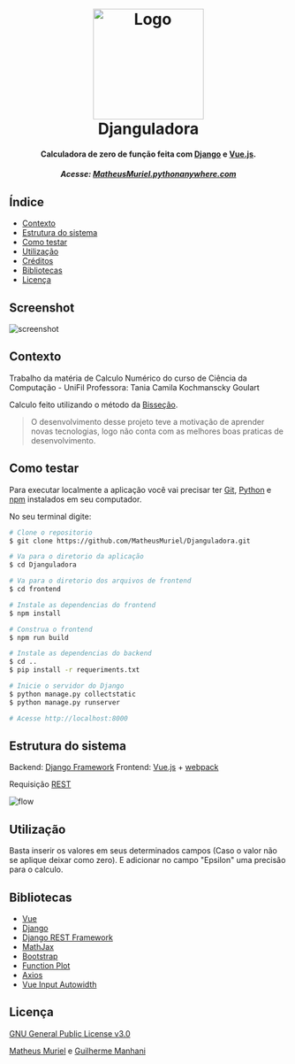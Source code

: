 <h1 align="center">
  <br>
  <img src="https://image.flaticon.com/icons/png/512/51/51661.png" alt="Logo" width="200">
  <br>
  Djanguladora
  <br>
</h1>

<h4 align="center">Calculadora de zero de função feita com <a href="https://www.djangoproject.com/" target="_blank">Django</a> e <a href="https://vuejs.org/" target="_blank">Vue.js</a>.</h4>


<h5 align="center">Acesse: <a href="http://matheusmuriel.pythonanywhere.com">MatheusMuriel.pythonanywhere.com</a></h5>

## Índice
- [Contexto](#contexto)
- [Estrutura do sistema](#estrutura-do-sistema)
- [Como testar](#como-testar)
- [Utilização](#utilização)
- [Créditos](#créditos)
- [Bibliotecas](#bibliotecas)
- [Licença](#licença)

## Screenshot
![screenshot](https://imgur.com/mdLTVgH.jpg)

## Contexto

Trabalho da matéria de Calculo Numérico do curso de Ciência da Computação - UniFil
Professora: Tania Camila Kochmanscky Goulart

Calculo feito utilizando o método da [Bisseção](https://pt.wikipedia.org/wiki/M%C3%A9todo_da_bisse%C3%A7%C3%A3o).

>O desenvolvimento desse projeto teve a motivação de aprender novas tecnologias, logo não conta com as melhores boas praticas de desenvolvimento.

## Como testar

Para executar localmente a aplicação você vai precisar ter [Git](https://git-scm.com), [Python](https://www.python.org/) e [npm](http://npmjs.com) instalados em seu computador.

No seu terminal digite:
```bash
# Clone o repositorio
$ git clone https://github.com/MatheusMuriel/Djanguladora.git

# Va para o diretorio da aplicação
$ cd Djanguladora

# Va para o diretorio dos arquivos de frontend
$ cd frontend

# Instale as dependencias do frontend
$ npm install

# Construa o frontend
$ npm run build

# Instale as dependencias do backend
$ cd ..
$ pip install -r requeriments.txt

# Inicie o servidor do Django
$ python manage.py collectstatic
$ python manage.py runserver

# Acesse http://localhost:8000
```

## Estrutura do sistema

Backend:  [Django Framework](https://www.djangoproject.com/)
Frontend: [Vue.js](https://vuejs.org/) + [webpack](https://webpack.js.org/)

Requisição [REST](https://pt.wikipedia.org/wiki/REST)

![flow](https://imgur.com/1l1BDjB.jpg)

## Utilização

Basta inserir os valores em seus determinados campos (Caso o valor não se aplique deixar como zero). E adicionar no campo "Epsilon" uma precisão para o calculo.

## Bibliotecas

- [Vue](https://vuejs.org/)
- [Django](https://www.djangoproject.com/)
- [Django REST Framework](https://www.django-rest-framework.org/)
- [MathJax](https://www.mathjax.org/)
- [Bootstrap](https://getbootstrap.com/)
- [Function Plot](https://mauriciopoppe.github.io/function-plot/)
- [Axios](https://github.com/axios/axios)
- [Vue Input Autowidth](https://github.com/syropian/vue-input-autowidth)


## Licença
[GNU General Public License v3.0](LICENSE)

 [Matheus Muriel](https://github.com/MatheusMuriel/) e [Guilherme Manhani](https://github.com/guilhermemanhani)
